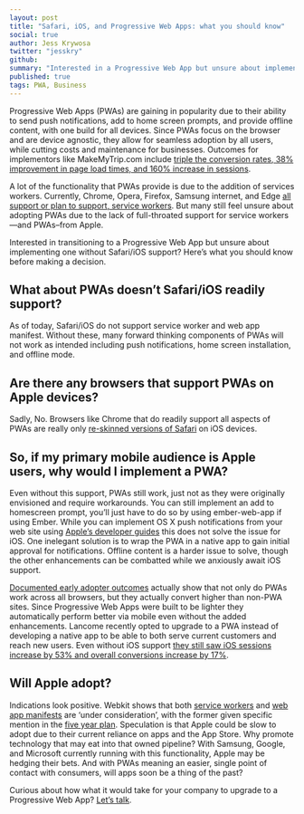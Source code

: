 ```yaml
---
layout: post
title: "Safari, iOS, and Progressive Web Apps: what you should know"
social: true
author: Jess Krywosa
twitter: "jesskry"
github:
summary: "Interested in a Progressive Web App but unsure about implementing one without Safari/iOS support? Here’s what you should know before making a decision."
published: true
tags: PWA, Business
---
```

 
Progressive Web Apps (PWAs) are gaining in popularity due to their ability to send push notifications, add to home screen prompts, and provide offline content, with one build for all devices. Since PWAs focus on the browser and are device agnostic, they allow for seamless adoption by all users, while cutting costs and maintenance for businesses. Outcomes for implementors like MakeMyTrip.com include [triple the conversion rates, 38% improvement in page load times, and 160% increase in sessions](https://developers.google.com/web/showcase/2017/make-my-trip). 
 
A lot of the functionality that PWAs provide is due to the addition of services workers. Currently, Chrome, Opera, Firefox, Samsung internet, and Edge [all support or plan to support, service workers](https://jakearchibald.github.io/isserviceworkerready/). But many still feel unsure about adopting PWAs due to the lack of full-throated support for service workers—and PWAs–from Apple. 
 
Interested in transitioning to a Progressive Web App but unsure about implementing one without Safari/iOS support? Here’s what you should know before making a decision. 
 
## What about PWAs doesn’t Safari/iOS readily support?
 
As of today, Safari/iOS do not support service worker and web app manifest. Without these, many forward thinking components of PWAs will not work as intended including push notifications, home screen installation, and offline mode. 
 
## Are there any browsers that support PWAs on Apple devices? 
 
Sadly, No. Browsers like Chrome that do readily support all aspects of PWAs are really only [re-skinned versions of Safari](https://www.digitalcommerce360.com/2017/05/02/apples-dirty-little-secret-about-chrome/) on iOS devices.
 
## So, if my primary mobile audience is Apple users, why would I implement a PWA?
 
Even without this support, PWAs still work, just not as they were originally envisioned and require workarounds. You can still implement an add to homescreen prompt, you’ll just have to do so by using ember-web-app if using Ember. While you can implement OS X push notifications from your web site using [Apple’s developer guides](https://developer.apple.com/library/content/documentation/NetworkingInternet/Conceptual/NotificationProgrammingGuideForWebsites/Introduction/Introduction.html) this does not solve the issue for iOS. One inelegant solution is to wrap the PWA in a native app to gain initial approval for notifications. Offline content is a harder issue to solve, though the other enhancements can be combatted while we anxiously await iOS support. 
 
[Documented early adopter outcomes](https://developers.google.com/web/showcase/2017/) actually show that not only do PWAs work across all browsers, but they actually convert higher than non-PWA sites. Since Progressive Web Apps were built to be lighter they automatically perform better via mobile even without the added enhancements. Lancome recently opted to upgrade to a PWA instead of developing a native app to be able to both serve current customers and reach new users. Even without iOS support [they still saw iOS sessions increase by 53% and overall conversions increase by 17%](https://developers.google.com/web/showcase/2017/lancome). 
 
## Will Apple adopt?
 
Indications look positive. Webkit shows that both [service workers](https://webkit.org/status/#specification-service-workers) and [web app manifests](https://webkit.org/status/#specification-web-app-manifest) are ‘under consideration’, with the former given specific mention in the [five year plan](https://webkit.org/status/#specification-web-app-manifest). Speculation is that Apple could be slow to adopt due to their current reliance on apps and the App Store. Why promote technology that may eat into that owned pipeline? With Samsung, Google, and Microsoft currently running with this functionality, Apple may be hedging their bets. And with PWAs meaning an easier, single point of contact with consumers, will apps soon be a thing of the past? 
 
Curious about how what it would take for your company to upgrade to a Progressive Web App? [Let’s talk](https://dockyard.com/contact/hire-us).

